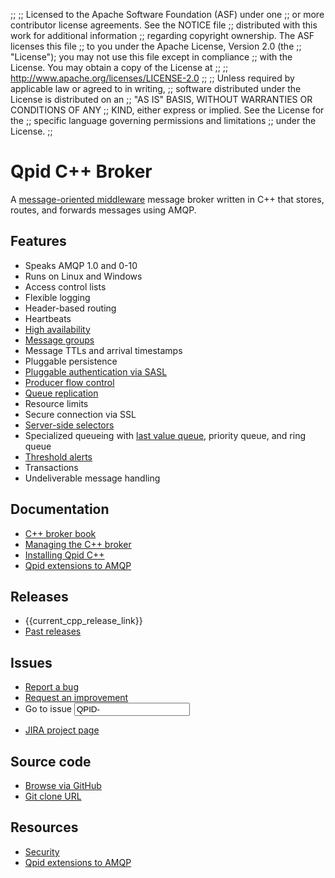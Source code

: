 ;;
;; Licensed to the Apache Software Foundation (ASF) under one
;; or more contributor license agreements.  See the NOTICE file
;; distributed with this work for additional information
;; regarding copyright ownership.  The ASF licenses this file
;; to you under the Apache License, Version 2.0 (the
;; "License"); you may not use this file except in compliance
;; with the License.  You may obtain a copy of the License at
;; 
;;   http://www.apache.org/licenses/LICENSE-2.0
;; 
;; Unless required by applicable law or agreed to in writing,
;; software distributed under the License is distributed on an
;; "AS IS" BASIS, WITHOUT WARRANTIES OR CONDITIONS OF ANY
;; KIND, either express or implied.  See the License for the
;; specific language governing permissions and limitations
;; under the License.
;;

<div id="-left-column" markdown="1">

# Qpid C++ Broker

<div class="feature" markdown="1">

A [message-oriented middleware][mom] message broker written in C++
that stores, routes, and forwards messages using AMQP.

[mom]:http://en.wikipedia.org/wiki/Message-oriented_middleware

</div>

## Features

<div class="two-column" markdown="1">

 - Speaks AMQP 1.0 and 0-10
 - Runs on Linux and Windows
 - Access control lists
 - Flexible logging
 - Header-based routing
 - Heartbeats
 - [High availability]({{current_cpp_release_url}}/cpp-broker/book/chapter-ha.html)
 - [Message groups]({{current_cpp_release_url}}/cpp-broker/book/Using-message-groups.html)
 - Message TTLs and arrival timestamps
 - Pluggable persistence
 - [Pluggable authentication via SASL]({{current_cpp_release_url}}/cpp-broker/book/chap-Messaging_User_Guide-Security.html)
 - [Producer flow control]({{current_cpp_release_url}}/cpp-broker/book/producer-flow-control.html)
 - [Queue replication]({{current_cpp_release_url}}/cpp-broker/book/ha-queue-replication.html)
 - Resource limits
 - Secure connection via SSL
 - [Server-side selectors](https://issues.apache.org/jira/browse/QPID-4558?focusedCommentId=13592659&page=com.atlassian.jira.plugin.system.issuetabpanels:comment-tabpanel#comment-13592659)
 - Specialized queueing with [last value queue]({{current_cpp_release_url}}/cpp-broker/book/ch01s06.html), priority queue, and ring queue
 - [Threshold alerts](https://issues.apache.org/jira/browse/QPID-3002)
 - Transactions
 - Undeliverable message handling

</div>

## Documentation

<div class="two-column" markdown="1">

 - [C++ broker book]({{current_cpp_release_url}}/cpp-broker/book/index.html)
 - [Managing the C++ broker]({{current_cpp_release_url}}/cpp-broker/book/chapter-Managing-CPP-Broker.html#section-Managing-CPP-Broker)
 - [Installing Qpid C++](https://raw.githubusercontent.com/apache/qpid-cpp/master/INSTALL.txt)
 - [Qpid extensions to AMQP](https://cwiki.apache.org/confluence/display/qpid/qpid+extensions+to+amqp)

</div>
</div>

<div id="-right-column" class="right-column-adjusted" markdown="1">

## Releases

 - {{current_cpp_release_link}}
 - [Past releases](/releases/index.html#past-releases)

## Issues

 - [Report a bug](https://issues.apache.org/jira/secure/CreateIssue.jspa?pid=12310520&issuetype=1&priority=3)
 - [Request an improvement](https://issues.apache.org/jira/secure/CreateIssue.jspa?pid=12310520&issuetype=4&priority=3)
 - <form id="-jira-goto-form">Go to issue <input name="jira" value="QPID-"/></form>
 - [JIRA project page](https://issues.apache.org/jira/browse/QPID)

## Source code

 - [Browse via GitHub](https://github.com/apache/qpid-cpp)
 - [Git clone URL](https://git-wip-us.apache.org/repos/asf/qpid-cpp.git)

## Resources

 - [Security](security.html)
 - [Qpid extensions to AMQP](https://cwiki.apache.org/confluence/display/qpid/qpid+extensions+to+amqp)

</div>
